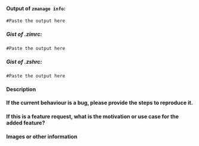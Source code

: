 <!-- 
Note:

Please check the existing issues to make sure you're not duplicating a report.
For bug reports, please provide the following information:
In a terminal, run `zmanage info` and paste the output below: -->

#### Output of `zmanage info`:
  ```
  #Paste the output here
  ```

##### Gist of .zimrc:
  ```
  #Paste the output here
  ```
##### Gist of .zshrc:
  ```
  #Paste the output here
  ```

#### Description

#### If the current behaviour is a bug, please provide the steps to reproduce it.
<!-- A great way to do this is to provide screenshots and commands. -->

#### If this is a feature request, what is the motivation or use case for the added feature?

#### Images or other information
